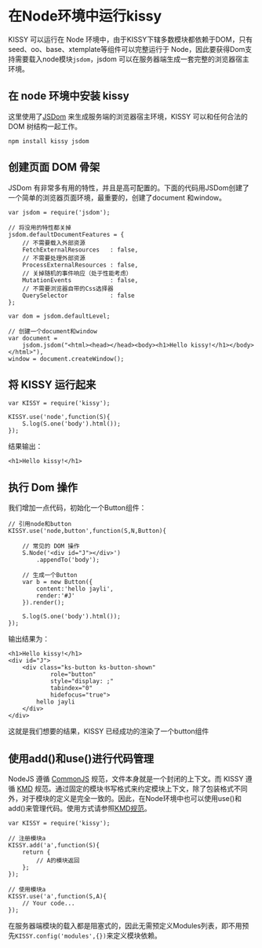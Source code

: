 # 在Node环境中运行kissy

KISSY 可以运行在 Node 环境中，由于KISSY下辖多数模块都依赖于DOM，只有seed、oo、base、xtemplate等组件可以完整运行于 Node，因此要获得Dom支持需要载入node模块`jsdom`，jsdom 可以在服务器端生成一套完整的浏览器宿主环境。

## 在 node 环境中安装 kissy

这里使用了[JSDom](https://github.com/tmpvar/jsdom) 来生成服务端的浏览器宿主环境，KISSY 可以和任何合法的 DOM 树结构一起工作。

	npm install kissy jsdom

## 创建页面 DOM 骨架

JSDom 有非常多有用的特性，并且是高可配置的。下面的代码用JSDom创建了一个简单的浏览器页面环境，最重要的，创建了document 和window。

	var jsdom = require('jsdom');

	// 将没用的特性都关掉
	jsdom.defaultDocumentFeatures = {
		// 不需要载入外部资源
		FetchExternalResources   : false,
		// 不需要处理外部资源
		ProcessExternalResources : false,
		// 关掉随机的事件响应（处于性能考虑）
		MutationEvents           : false,
		// 不需要浏览器自带的Css选择器
		QuerySelector            : false
	};

	var dom = jsdom.defaultLevel;

	// 创建一个document和window
	var document = 
		jsdom.jsdom("<html><head></head><body><h1>Hello kissy!</h1></body></html>"),
	window = document.createWindow();

## 将 KISSY 运行起来

	var KISSY = require('kissy');

	KISSY.use('node',function(S){
		S.log(S.one('body').html());
	});

结果输出：

	<h1>Hello kissy!</h1>

## 执行 Dom 操作

我们增加一点代码，初始化一个Button组件：

	// 引用node和button
	KISSY.use('node,button',function(S,N,Button){
		
		// 常见的 DOM 操作
		S.Node('<div id="J"></div>')
			.appendTo('body');
		
		// 生成一个Button
		var b = new Button({
			content:'hello jayli',
			render:'#J'
		}).render();

		S.log(S.one('body').html());
	});

输出结果为：

	<h1>Hello kissy!</h1>
	<div id="J">
		<div class="ks-button ks-button-shown" 
				role="button" 
				style="display: ;" 
				tabindex="0" 
				hidefocus="true">
			hello jayli
		</div>
	</div>

这就是我们想要的结果，KISSY 已经成功的渲染了一个button组件

## 使用add()和use()进行代码管理

NodeJS 遵循 [CommonJS](http://www.commonjs.org) 规范，文件本身就是一个封闭的上下文。而 KISSY 遵循 [KMD](kmd.html) 规范。通过固定的模块书写格式来约定模块上下文，除了包装格式不同外，对于模块的定义是完全一致的。因此，在Node环境中也可以使用use()和add()来管理代码。使用方式请参照[KMD规范](kmd.html)。

	var KISSY = require('kissy');

	// 注册模块a
	KISSY.add('a',function(S){
		return {
			// A的模块返回
		};
	});

	// 使用模块a
	KISSY.use('a',function(S,A){
		// Your code...	
	});

在服务器端模块的载入都是阻塞式的，因此无需预定义Modules列表，即不用预先`KISSY.config('modules',{})`来定义模块依赖。

